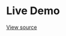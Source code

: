 # Live Demo

<ComponentDemo/>

[View source](https://github.com/dm4t2/vue-currency-input/blob/master/docs/.vuepress/components/ComponentDemo.vue)
